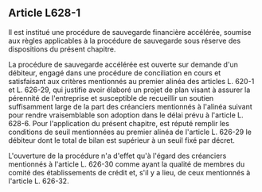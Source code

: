 Article L628-1
----
Il est institué une procédure de sauvegarde financière accélérée, soumise aux
règles applicables à la procédure de sauvegarde sous réserve des dispositions du
présent chapitre.

La procédure de sauvegarde accélérée est ouverte sur demande d'un débiteur,
engagé dans une procédure de conciliation en cours et satisfaisant aux critères
mentionnés au premier alinéa des articles L. 620-1 et L. 626-29, qui justifie
avoir élaboré un projet de plan visant à assurer la pérennité de l'entreprise et
susceptible de recueillir un soutien suffisamment large de la part des
créanciers mentionnés à l'alinéa suivant pour rendre vraisemblable son adoption
dans le délai prévu à l'article L. 628-6. Pour l'application du présent
chapitre, est réputé remplir les conditions de seuil mentionnées au premier
alinéa de l'article L. 626-29 le débiteur dont le total de bilan est supérieur à
un seuil fixé par décret.

L'ouverture de la procédure n'a d'effet qu'à l'égard des créanciers mentionnés à
l'article L. 626-30 comme ayant la qualité de membres du comité des
établissements de crédit et, s'il y a lieu, de ceux mentionnés à l'article L.
626-32.
